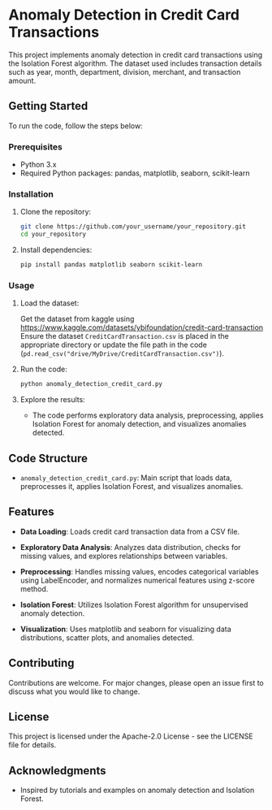 # Anomaly Detection in Credit Card Transactions

This project implements anomaly detection in credit card transactions using the Isolation Forest algorithm. The dataset used includes transaction details such as year, month, department, division, merchant, and transaction amount.

## Getting Started

To run the code, follow the steps below:

### Prerequisites

- Python 3.x
- Required Python packages: pandas, matplotlib, seaborn, scikit-learn

### Installation

1. Clone the repository:

   ```bash
   git clone https://github.com/your_username/your_repository.git
   cd your_repository
   ```

2. Install dependencies:

   ```bash
   pip install pandas matplotlib seaborn scikit-learn
   ```

### Usage

1. Load the dataset:
   
   Get the dataset from kaggle using https://www.kaggle.com/datasets/ybifoundation/credit-card-transaction
   Ensure the dataset `CreditCardTransaction.csv` is placed in the appropriate directory or update the file path in the code (`pd.read_csv("drive/MyDrive/CreditCardTransaction.csv")`).

3. Run the code:

   ```bash
   python anomaly_detection_credit_card.py
   ```

4. Explore the results:
   
   - The code performs exploratory data analysis, preprocessing, applies Isolation Forest for anomaly detection, and visualizes anomalies detected.

## Code Structure

- `anomaly_detection_credit_card.py`: Main script that loads data, preprocesses it, applies Isolation Forest, and visualizes anomalies.
  
## Features

- **Data Loading**: Loads credit card transaction data from a CSV file.
  
- **Exploratory Data Analysis**: Analyzes data distribution, checks for missing values, and explores relationships between variables.
  
- **Preprocessing**: Handles missing values, encodes categorical variables using LabelEncoder, and normalizes numerical features using z-score method.
  
- **Isolation Forest**: Utilizes Isolation Forest algorithm for unsupervised anomaly detection.
  
- **Visualization**: Uses matplotlib and seaborn for visualizing data distributions, scatter plots, and anomalies detected.

## Contributing

Contributions are welcome. For major changes, please open an issue first to discuss what you would like to change.

## License

This project is licensed under the Apache-2.0 License - see the LICENSE file for details.

## Acknowledgments

- Inspired by tutorials and examples on anomaly detection and Isolation Forest.
